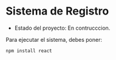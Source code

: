 <h1> Sistema de Registro</h1>

- Estado del proyecto: En contrucccion.

Para ejecutar el sistema, debes poner:

```npm install react``` 
